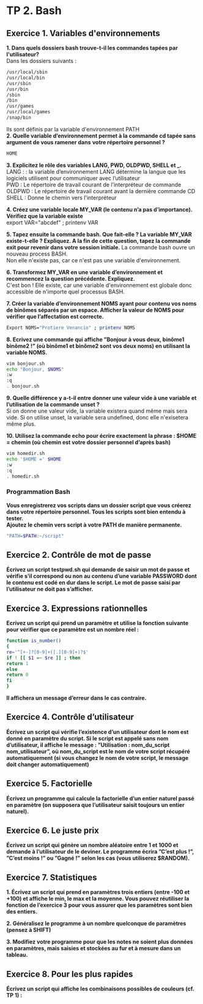 # TP 2. Bash

## Exercice 1. Variables d'environnements

__1. Dans quels dossiers bash trouve-t-il les commandes tapées par l'utilisateur?__  
Dans les dossiers suivants :  
```bash
/usr/local/sbin    
/usr/local/bin  
/usr/sbin  
/usr/bin  
/sbin  
/bin  
/usr/games  
/usr/local/games  
/snap/bin
```
Ils sont définis par la variable d'environnement PATH  
__2. Quelle variable d’environnement permet à la commande cd tapée sans argument de vous ramener dans__
__votre répertoire personnel ?__  
```bash
HOME
```
__3. Explicitez le rôle des variables LANG, PWD, OLDPWD, SHELL et \_\.__  
LANG : : la variable d’environnement LANG détermine la langue que les logiciels
utilisent pour communiquer avec l’utilisateur  
PWD : Le répertoire de travail courant de l'interpréteur de commande   
OLDPWD : Le répertoire de travail courant avant la dernière commande CD    
SHELL : Donne le chemin vers l'interpréteur  
  
__4. Créez une variable locale MY_VAR (le contenu n’a pas d’importance). Vérifiez que la variable existe__  
export VAR="abcdef" ; printenv VAR  
  
__5. Tapez ensuite la commande bash. Que fait-elle ? La variable MY_VAR existe-t-elle ? Expliquez. A la fin
de cette question, tapez la commande exit pour revenir dans votre session initiale.__
La commande bash ouvre un nouveau process BASH.    
Non elle n'existe pas, car ce n'est pas une variable d'environnement.  
  
__6. Transformez MY_VAR en une variable d’environnement et recommencez la question précédente. Expliquez.__  
C'est bon ! Elle existe, car une variable d'environnement est globale donc accessible de n'importe quel processus BASH. 
  
__7. Créer la variable d’environnement NOMS ayant pour contenu vos noms de binômes séparés par un espace.
Afficher la valeur de NOMS pour vérifier que l’affectation est correcte.__
```bash
Export NOMS="Protiere Venancio" ; printenv NOMS
```
__8. Ecrivez une commande qui affiche ”Bonjour à vous deux, binôme1 binôme2 !” (où binôme1 et binôme2
sont vos deux noms) en utilisant la variable NOMS.__  
```bash
vim bonjour.sh
echo "Bonjour, $NOMS"
:w
:q 
. bonjour.sh
```
__9. Quelle différence y a-t-il entre donner une valeur vide à une variable et l’utilisation de la commande
unset ?__  
Si on donne une valeur vide, la variable existera quand même mais sera vide. Si on utilise unset, la variable sera undefined, donc elle n'exisetera même plus.  
  
__10. Utilisez la commande echo pour écrire exactement la phrase : $HOME = chemin (où chemin est votre
dossier personnel d’après bash)__
```bash
vim homedir.sh
echo '$HOME =' $HOME
:w
:q 
. homedir.sh
```
### Programmation Bash
__Vous enregistrerez vos scripts dans un dossier script que vous créerez dans votre répertoire personnel.
Tous les scripts sont bien entendu à tester.__  
__Ajoutez le chemin vers script à votre PATH de manière permanente.__  
```bash
"PATH=$PATH:~/script"
```
## Exercice 2. Contrôle de mot de passe
__Écrivez un script testpwd.sh qui demande de saisir un mot de passe et vérifie s’il correspond ou non au
contenu d’une variable PASSWORD dont le contenu est codé en dur dans le script. Le mot de passe saisi par
l’utilisateur ne doit pas s’afficher.__  
  
## Exercice 3. Expressions rationnelles
__Ecrivez un script qui prend un paramètre et utilise la fonction suivante pour vérifier que ce paramètre
est un nombre réel :__
```bash
function is_number()
{
re='^[+-]?[0-9]+([.][0-9]+)?$'
if ! [[ $1 =~ $re ]] ; then
return 1
else
return 0
fi
}
```
__Il affichera un message d’erreur dans le cas contraire.__  
  
## Exercice 4. Contrôle d’utilisateur
__Écrivez un script qui vérifie l’existence d’un utilisateur dont le nom est donné en paramètre du script. Si le
script est appelé sans nom d’utilisateur, il affiche le message : ”Utilisation : nom_du_script nom_utilisateur”,
où nom_du_script est le nom de votre script récupéré automatiquement (si vous changez le nom de votre
script, le message doit changer automatiquement)__  
  
## Exercice 5. Factorielle
__Écrivez un programme qui calcule la factorielle d’un entier naturel passé en paramètre (on supposera que
l’utilisateur saisit toujours un entier naturel).__  
  
## Exercice 6. Le juste prix
__Écrivez un script qui génère un nombre aléatoire entre 1 et 1000 et demande à l’utilisateur de le deviner.
Le programme écrira ”C’est plus !”, ”C’est moins !” ou ”Gagné !” selon les cas (vous utiliserez $RANDOM).__  
  
## Exercice 7. Statistiques
__1. Écrivez un script qui prend en paramètres trois entiers (entre -100 et +100) et affiche le min, le max
et la moyenne. Vous pouvez réutiliser la fonction de l’exercice 3 pour vous assurer que les paramètres
sont bien des entiers.__  
  
__2. Généralisez le programme à un nombre quelconque de paramètres (pensez à SHIFT)__  
  
__3. Modifiez votre programme pour que les notes ne soient plus données en paramètres, mais saisies et
stockées au fur et à mesure dans un tableau.__  
  
## Exercice 8. Pour les plus rapides
__Écrivez un script qui affiche les combinaisons possibles de couleurs (cf. TP 1) :__  
  



